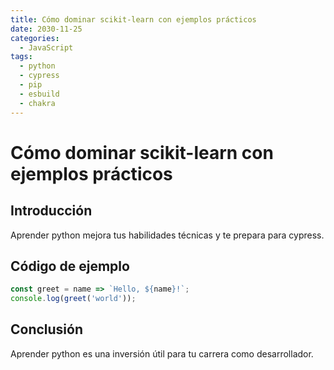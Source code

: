 ```yaml
---
title: Cómo dominar scikit-learn con ejemplos prácticos
date: 2030-11-25
categories:
  - JavaScript
tags:
  - python
  - cypress
  - pip
  - esbuild
  - chakra
---
```


# Cómo dominar scikit-learn con ejemplos prácticos

## Introducción

Aprender python mejora tus habilidades técnicas y te prepara para cypress.

## Código de ejemplo

```javascript
const greet = name => `Hello, ${name}!`;
console.log(greet('world'));
```

## Conclusión

Aprender python es una inversión útil para tu carrera como desarrollador.